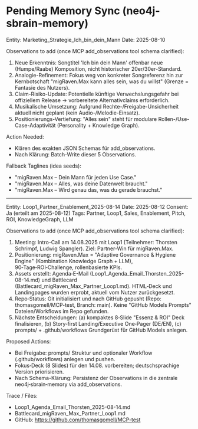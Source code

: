 # Pending Memory Sync (neo4j-sbrain-memory)

Entity: Marketing_Strategie_Ich_bin_dein_Mann
Date: 2025-08-10

Observations to add (once MCP add_observations tool schema clarified):

1. Neue Erkenntnis: Songtitel 'Ich bin dein Mann' offenbar neue (Humpe/Raabe) Komposition, nicht historischer 20er/30er-Standard.
2. Analogie-Refinement: Fokus weg von konkreter Songreferenz hin zur Kernbotschaft "migRaven.Max kann alles sein, was du willst" (Grenze = Fantasie des Nutzers).
3. Claim-Risiko-Update: Potentielle künftige Verwechslungsgefahr bei offiziellem Release -> vorbereitete Alternativclaims erforderlich.
4. Musikalische Umsetzung: Aufgrund Rechte-/Freigabe-Unsicherheit aktuell nicht geplant (kein Audio-/Melodie-Einsatz).
5. Positionierungs-Vertiefung: "Alles sein" steht für modulare Rollen-/Use-Case-Adaptivität (Personality + Knowledge Graph).

Action Needed:

- Klären des exakten JSON Schemas für add_observations.
- Nach Klärung: Batch-Write dieser 5 Observations.

Fallback Taglines (idea seeds):

- "migRaven.Max – Dein Mann für jeden Use Case."
- "migRaven.Max – Alles, was deine Datenwelt braucht."
- "migRaven.Max – Wird genau das, was du gerade brauchst."

---

Entity: Loop1_Partner_Enablement_2025-08-14
Date: 2025-08-12
Consent: Ja (erteilt am 2025-08-12)
Tags: Partner, Loop1, Sales, Enablement, Pitch, ROI, KnowledgeGraph, LLM

Observations to add (once MCP add_observations tool schema clarified):

1. Meeting: Intro-Call am 14.08.2025 mit Loop1 (Teilnehmer: Thorsten Schrimpf, Ludwig Spangler). Ziel: Partner-Win für migRaven.Max.
2. Positionierung: migRaven.Max = "Adaptive Governance & Hygiene Engine" (Kombination Knowledge Graph + LLM), 90‑Tage‑ROI‑Challenge, rollenbasierte KPIs.
3. Assets erstellt: Agenda‑E-Mail (Loop1_Agenda_Email_Thorsten_2025-08-14.md) und Battlecard (Battlecard_migRaven_Max_Partner_Loop1.md). HTML‑Deck und Landingpages wurden erprobt, aktuell vom Nutzer zurückgesetzt.
4. Repo‑Status: Git initialisiert und nach GitHub gepusht (Repo: thomasgomell/MCP-test, Branch: main). Keine "GitHub Models Prompts" Dateien/Workflows im Repo gefunden.
5. Nächste Entscheidungen: (a) kompaktes 8‑Slide "Essenz & ROI" Deck finalisieren, (b) Story‑first Landing/Executive One‑Pager (DE/EN), (c) prompts/ + .github/workflows Grundgerüst für GitHub Models anlegen.

Proposed Actions:

- Bei Freigabe: prompts/ Struktur und optionaler Workflow (.github/workflows) anlegen und pushen.
- Fokus‑Deck (8 Slides) für den 14.08. vorbereiten; deutschsprachige Version priorisieren.
- Nach Schema-Klärung: Persistenz der Observations in die zentrale neo4j‑sbrain‑memory via add_observations.

Trace / Files:

- Loop1_Agenda_Email_Thorsten_2025-08-14.md
- Battlecard_migRaven_Max_Partner_Loop1.md
- GitHub: https://github.com/thomasgomell/MCP-test
